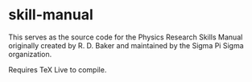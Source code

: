 skill-manual
============

This serves as the source code for the Physics
Research Skills Manual originally created by R. D. Baker
and maintained by the Sigma Pi Sigma organization.

Requires TeX Live to compile.

